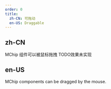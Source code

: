 ```yaml
---
order: 0
title:
  zh-CN: 可拖动
  en-US: Draggable
---
```


## zh-CN

MChip 组件可以被鼠标拖拽 TODO效果未实现

## en-US

MChip components can be dragged by the mouse.
